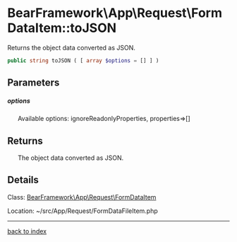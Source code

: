# BearFramework\App\Request\FormDataItem::toJSON

Returns the object data converted as JSON.

```php
public string toJSON ( [ array $options = [] ] )
```

## Parameters

##### options

&nbsp;&nbsp;&nbsp;&nbsp;&nbsp;&nbsp;Available options: ignoreReadonlyProperties, properties=>[]

## Returns

&nbsp;&nbsp;&nbsp;&nbsp;&nbsp;&nbsp;The object data converted as JSON.

## Details

Class: [BearFramework\App\Request\FormDataItem](bearframework.app.request.formdataitem.class.md)

Location: ~/src/App/Request/FormDataFileItem.php

---

[back to index](index.md)

